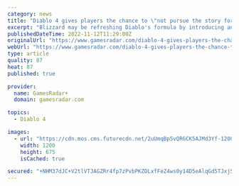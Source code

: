 ```yaml
---
category: news
title: "Diablo 4 gives players the chance to \"not pursue the story for a while\""
excerpt: "Blizzard may be refreshing Diablo's formula by introducing an open world in Diablo 4 that \"allows for non-linearity\", but according to general manager Rod Fergusson, that doesn't mean it'll be ..."
publishedDateTime: 2022-11-12T11:29:00Z
originalUrl: "https://www.gamesradar.com/diablo-4-gives-players-the-chance-to-not-pursue-the-story-for-a-while/"
webUrl: "https://www.gamesradar.com/diablo-4-gives-players-the-chance-to-not-pursue-the-story-for-a-while/"
type: article
quality: 87
heat: 87
published: true

provider:
  name: GamesRadar+
  domain: gamesradar.com

topics:
  - Diablo 4

images:
  - url: "https://cdn.mos.cms.futurecdn.net/2uUmqBp5vQRGCK5AJMd3Yf-1200-80.jpg"
    width: 1200
    height: 675
    isCached: true

secured: "+NHM37dJC+V2tlVTJAGZRr4fp7zPvbPKZOLxfFeZ4ws0y14D5eAlqGd5TJxj5935Q/pKWOcePEPS51lViahYlKWuL6g8qDqvMSbYF6/7GuhCScaaBDdHOYhUvn1EAofM80IPupMdghofyc4SWNRedQnyDTYdpa4fYLyICGxKNQHx7Z1ceq5g2J22dCitRtuTTYvPbbdJRlMOqlgUfR+FXsjUw/SOHtZsgIrtI7C8UpbMEPMUlXAdoTW/92tmoOEVScc6r2S/3exfcEMJyIth/caAtubgkMUTuC/7eX7cUAIiUod8COw7D5nd6VYXpna1Pq/Ke5KLk6cLdpZ80fAcT/ksKvF1f6NnSHqzlpXciDk=;YegB2OtaJfdd/OZvEFVC6w=="
---
```


